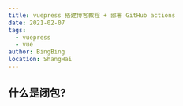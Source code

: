 ```yaml
---
title: vuepress 搭建博客教程 + 部署 GitHub actions
date: 2021-02-07
tags:
  - vuepress
  - vue
author: BingBing
location: ShangHai
---
```


## 什么是闭包?
